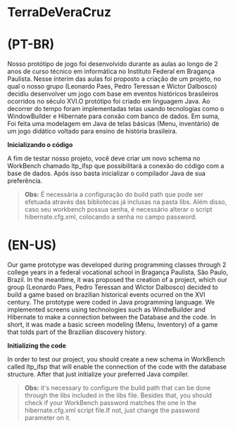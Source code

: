 # TerraDeVeraCruz
<h1>(PT-BR)</h1> 

 Nosso protótipo de jogo foi desenvolvido durante as aulas ao longo de 2 anos de curso técnico em informática no Instituto Federal em Bragança Paulista. Nesse ínterim das aulas foi proposto a criação de um projeto, no qual o nosso grupo (Leonardo Paes, Pedro Teressan e Wictor Dalbosco) decidiu desenvolver um jogo com base em eventos históricos brasileiros ocorridos no século XVI.O protótipo foi criado em linguagem Java. Ao decorrer do tempo foram implementadas telas usando tecnologias como o WindowBuilder e Hibernate para conxão com banco de dados. Em suma, Foi feita uma modelagem em Java de telas básicas (Menu, inventário) de um jogo didático voltado para ensino de história brasileira.
 
 <b>Inicializando o código</b>
 
  A fim de testar nosso projeto, você deve criar um novo schema no WorkBench chamado ltp_ifsp que possibilitará a conexão do
código com a base de dados. Após isso basta inicializar o compilador Java de sua preferência. 

> **Obs:** É necessária a configuração do build path que pode ser efetuada através das bibliotecas já inclusas na pasta libs. Além disso, caso seu workbench possua senha, é necessário alterar o script hibernate.cfg.xml, colocando a senha no campo password. 
 
 
 
<h1>(EN-US)</h1>
Our game prototype was developed during programming classes through 2 college years in a federal vocational school in Bragança Paulista, São Paulo, Brazil. In the meantime, it was proposed the creation of a project, which our group (Leonardo Paes, Pedro Teressan and Wictor Dalbosco) decided to build a game based on brazilian historical events ocurred on the XVI century. The prototype were coded in Java programming language. We implemented screens using technologies such as WindwBuilder and Hibernate to make a connection between the Database and the code. In short, it was made a basic screen modeling (Menu, Inventory) of a game that tolds part of the Brazilian discovery history.
   
 <b>Initializing the code</b>
 
   In order to test our project, you should create a new schema in WorkBench called ltp_ifsp that will enable the connection
of the code with the database structure. After that just initialize your preferred Java compiler.

> **Obs:** it's necessary to configure the build path that can be done through the libs included in the libs file. Besides that, you should check if your WorkBench password matches the one in the hibernate.cfg.xml script file.If not, just change the password parameter on it.
